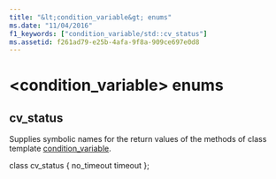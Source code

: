 ```yaml
---
title: "&lt;condition_variable&gt; enums"
ms.date: "11/04/2016"
f1_keywords: ["condition_variable/std::cv_status"]
ms.assetid: f261ad79-e25b-4afa-9f8a-909ce697e0d8
---
```

# &lt;condition_variable&gt; enums

## <a name="cv_status"></a> cv_status

Supplies symbolic names for the return values of the methods of class template [condition_variable](../standard-library/condition-variable-class.md).

class cv_status {
   no_timeout
   timeout
};
